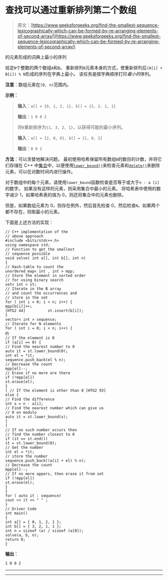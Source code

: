 # 查找可以通过重新排列第二个数组

> 原文：[https://www.geeksforgeeks.org/find-the-smallest-sequence-lexicographically-which-can-be-formed-by-re-arranging-elements-of-second-array/](https://www.geeksforgeeks.org/find-the-smallest-sequence-lexicographically-which-can-be-formed-by-re-arranging-elements-of-second-array/)

的元素形成的词典上最小的序列

给定`N`个整数的两个数组`A`和`B`。 重新排列`B`元素本身的方式，使重新排列后`(A[i] + B[i]) % N`形成的序列在字典上最小。 该任务是按字典顺序打印*最小的*序列。

**注意**：数组元素在`[0, n)`范围内。

**示例**：

> **输入**：`a[] = {0, 1, 2, 1}, b[] = {3, 2, 1, 1}`
>
> **输出**：`1 0 0 2`
>
> 将`B`重新排序为`{1, 3, 2, 1}`，以获得可能的最小序列。
> 
> **输入**：`a[] = {2, 0, 0}, b[] = {1, 0, 2}`
>
> **输出**：`0 0 2`

**方法**：可以贪婪地解决问题。 最初使用哈希保留所有数组`B`的数目的计数，并将它们存储在 C++ 中[集合](https://www.geeksforgeeks.org/set-in-cpp-stl/)中，以便使用[`lower_bound()`](https://www.geeksforgeeks.org/upper_bound-and-lower_bound-for-vector-in-cpp-stl/)来检查元素和[`delete()`](https://www.geeksforgeeks.org/multiset-erase-in-c-stl/)来删除元素，可以在对数时间内进行操作。

对于数组中的每个元素，请使用`lower_bound`函数检查是否等于或大于`n - a [i]`的数字。 如果没有这样的元素，则采用集合中最小的元素。 将哈希表中使用的数字减少 1，如果哈希表的值为 0，则还将集合中的元素也删除。

但是，如果数组元素为 0，则存在例外，然后首先检查 0，然后检查`N`，如果两个都不存在，则取最小的元素。

下面是上述方法的实现：

```
// C++ implementation of the
// above approach
#include <bits/stdc++.h>
using namespace std;
// Function to get the smallest
// sequence possible
void solve( int a[], int b[], int n)
{
// Hash-table to count the
unordered_map< int , int > mpp;
// Store the element in sorted order
// for using binary search
set< int > st;
// Iterate in the B array
// and count the occurrences and
// store in the set
for ( int i = 0; i < n; i++) {
mpp[b[i]]++;
[HTG2 44]          st.insert(b[i]);
}
vector< int > sequence;
// Iterate for N elements
for ( int i = 0; i < n; i++) {
的
// If the element is 0
if (a[i] == 0) {
// Find the nearest number to 0
auto it = st.lower_bound(0);
int el = *it;
sequence.push_back(el % n);
// Decrease the count
mpp[el]--;
// Erase if no more are there
if (!mpp[el])
st.erase(el);
}
[ // If the element is other than 0 [HTG2 93]
else {
// Find the difference
int x = n - a[i];
// Find the nearest number which can give us
// 0 on modulo
auto it = st.lower_bound(x);
]
[
// If no such number occurs then
// find the number closest to 0
if (it == st.end())
it = st.lower_bound(0);
// Get the number
int el = *it;
// store the number
sequence.push_back((a[i] + el) % n);
// Decrease the count
mpp[el]--;
// If no more appers, then erase it from set
if (!mpp[el])
st.erase(el);
}
}
for ( auto it : sequence)
cout << it << " " ;
}
// Driver Code
int main()
{
int a[] = { 0, 1, 2, 1 };
int b[] = { 3, 2, 1, 1 };
int n = sizeof (a) / sizeof (a[0]);
solve(a, b, n);
return 0;
}
```

**输出**：

```
1 0 0 2

```



* * *

* * *



